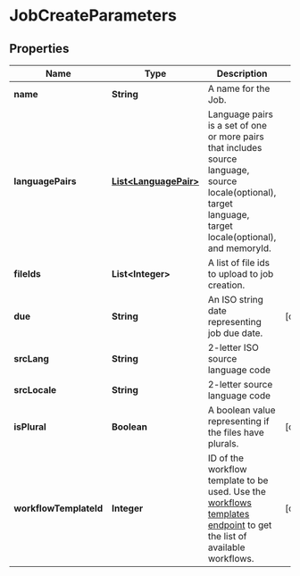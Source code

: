

# JobCreateParameters

## Properties

Name | Type | Description | Notes
------------ | ------------- | ------------- | -------------
**name** | **String** | A name for the Job. | 
**languagePairs** | [**List&lt;LanguagePair&gt;**](LanguagePair.md) | Language pairs is a set of one or more pairs that includes source language, source locale(optional), target language, target locale(optional), and memoryId. | 
**fileIds** | **List&lt;Integer&gt;** | A list of file ids to upload to job creation. | 
**due** | **String** | An ISO string date representing job due date. |  [optional]
**srcLang** | **String** | 2-letter ISO source language code | 
**srcLocale** | **String** | 2-letter source language code | 
**isPlural** | **Boolean** | A boolean value representing if the files have plurals. |  [optional]
**workflowTemplateId** | **Integer** | ID of the workflow template to be used. Use the [workflows templates endpoint](#tag/Workflows/operation/getWorkflowTemplates) to get the list of available workflows. |  [optional]



